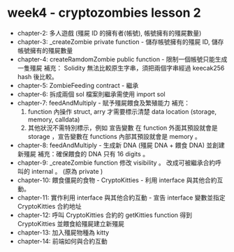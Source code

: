 # week4 - cryptozombies lesson 2
- chapter-2: 多人遊戲 (殭屍 ID 的擁有者(帳號), 帳號擁有的殭屍數量)
- chapter-3: _createZombie private function - 儲存帳號擁有的殭屍 ID, 儲存帳號擁有的殭屍數量
- chapter-4: createRamdomZombie public function - 限制一個帳號只能生成一隻殭屍
  補充： Solidity 無法比較原生字串，須把兩個字串經過 keecak256 hash 後比較。
- chapter-5: ZombieFeeding contract - 繼承
- chapter-6: 拆成兩個 sol 檔案則繼承需使用 import sol
- chapter-7: feedAndMultiply - 賦予殭屍餵食及繁殖能力
  補充： 
    1. function 內操作 struct, arry 才需要標示清楚 data location (storage, memory, calldata)
    2. 其他狀況不需特別標示，例如 宣告變數 在 function 外面其預設就會是 storage ，宣告變數在 functions 內部其預設就會是 memory 。 
- chapter-8: feedAndMultiply - 生成新 DNA (殭屍 DNA + 餵食 DNA) 並創建新殭屍
  補充：確保餵食的 DNA 只有 16 digits 。
- chapter-9: _createZombie function 修改 visibility 。 改成可被繼承合約呼叫的 internal 。 (原為 private )
- chapter-10: 餵食僵屍的食物 - CryptoKitties - 利用 interface 與其他合約互動。
- chapter-11: 實作利用 interface 與其他合約互動 - 宣告 interface 變數並指定 CryptoKitties 合約地址
- chapter-12: 呼叫 CryptoKitties 合約的 getKitties function 得到 CryptoKitties 並餵食給殭屍建立新殭屍
- chapter-13: 加入殭屍物種為 kitty
- chapter-14: 前端如何與合約互動